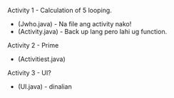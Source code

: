 Activity 1 - Calculation of 5 looping. 
- (Jwho.java) - Na file ang activity nako!
- (Activity.java) - Back up lang pero lahi ug function.

Activity 2 - Prime
- (Activitiest.java)

Activity 3 - UI?
- (UI.java) - dinalian
